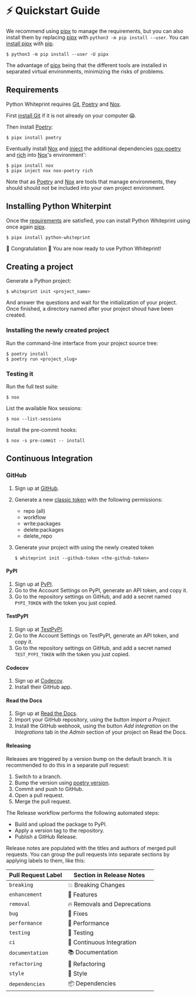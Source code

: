 <!--
SPDX-FileCopyrightText: © 2023 Romain Brault <mail@romainbrault.com>
SPDX-FileCopyrightText: © 2020 Claudio Jolowicz

SPDX-License-Identifier: MIT
-->

# ⚡ Quickstart Guide

We recommend using [pipx] to manage the requirements, but you can also install
them by replacing [pipx] with `python3 -m pip install --user`. You can [install
pipx] with [pip].

```console
$ python3 -m pip install --user -U pipx
```

The advantage of [pipx] being that the different tools are installed in
separated virtual environments, minimizing the risks of problems.

## Requirements

Python Whiteprint requires [Git], [Poetry] and [Nox].

First [install Git] if it is not already on your computer 😱.

Then install [Poetry]:

```console
$ pipx install poetry
```

Eventually install [Nox] and [inject] the additional dependencies [nox-poetry]
and [rich] into [Nox]'s environment':

```console
$ pipx install nox
$ pipx inject nox nox-poetry rich
```

Note that as [Poetry] and [Nox] are tools that manage environments, they should
should not be included into your own project environment.

## Installing Python Whiterpint

Once the [requirements](#requirements) are satisfied, you can install Python
Whiteprint using once again [pipx].

```console
$ pipx install python-whiteprint
```

🎊 Congratulation 🎊 You are now ready to use Python Whiteprint!

## Creating a project

Generate a Python project:

```console
$ whiteprint init <project_name>
```

And answer the questions and wait for the initialization of your project. Once
finished, a directory named after your project shoud have been created.

### Installing the newly created project

Run the command-line interface from your project source tree:

```console
$ poetry install
$ poetry run <project_slug>
```

### Testing it

Run the full test suite:

```console
$ nox
```

List the available Nox sessions:

```console
$ nox --list-sessions
```

Install the pre-commit hooks:

```console
$ nox -s pre-commit -- install
```

## Continuous Integration

### GitHub

1. Sign up at [GitHub].
2. Generate a new [classic token](https://github.com/settings/tokens) with the
   following permissions:
   - repo (all)
   - workflow
   - write:packages
   - delete:packages
   - delete_repo
3. Generate your project with using the newly created token

   ```console
   $ whiteprint init --github-token <the-github-token>
   ```

#### PyPI

1. Sign up at [PyPI].
2. Go to the Account Settings on PyPI, generate an API token, and copy it.
3. Go to the repository settings on GitHub, and add a secret named `PYPI_TOKEN`
   with the token you just copied.

#### TestPyPI

1. Sign up at [TestPyPI].
2. Go to the Account Settings on TestPyPI, generate an API token, and copy it.
3. Go to the repository settings on GitHub, and add a secret named
   `TEST_PYPI_TOKEN` with the token you just copied.

#### Codecov

1. Sign up at [Codecov].
2. Install their GitHub app.

#### Read the Docs

1. Sign up at [Read the Docs].
2. Import your GitHub repository, using the button _Import a Project_.
3. Install the GitHub webhook,
   using the button _Add integration_
   on the _Integrations_ tab
   in the _Admin_ section of your project
   on Read the Docs.

#### Releasing

Releases are triggered by a version bump on the default branch.
It is recommended to do this in a separate pull request:

1. Switch to a branch.
2. Bump the version using [poetry version].
3. Commit and push to GitHub.
4. Open a pull request.
5. Merge the pull request.

The Release workflow performs the following automated steps:

- Build and upload the package to PyPI.
- Apply a version tag to the repository.
- Publish a GitHub Release.

Release notes are populated with the titles and authors of merged pull requests.
You can group the pull requests into separate sections
by applying labels to them, like this:

<!-- table-release-drafter-sections-begin -->

| Pull Request Label | Section in Release Notes     |
| ------------------ | ---------------------------- |
| `breaking`         | 💥 Breaking Changes          |
| `enhancement`      | 🚀 Features                  |
| `removal`          | 🔥 Removals and Deprecations |
| `bug`              | 🐞 Fixes                     |
| `performance`      | 🐎 Performance               |
| `testing`          | 🚨 Testing                   |
| `ci`               | 👷 Continuous Integration    |
| `documentation`    | 📚 Documentation             |
| `refactoring`      | 🔨 Refactoring               |
| `style`            | 💄 Style                     |
| `dependencies`     | 📦 Dependencies              |

<!-- table-release-drafter-sections-end -->

[git]: https://git-scm.com/
[install git]: https://git-scm.com/book/en/v2/Getting-Started-Installing-Git
[codecov]: https://codecov.io/
[cookiecutter]: https://github.com/audreyr/cookiecutter
[github]: https://github.com/
[install-poetry.py]: https://raw.githubusercontent.com/python-poetry/poetry/master/install-poetry.py
[nox]: https://nox.thea.codes/
[nox-poetry]: https://nox-poetry.readthedocs.io/
[pip]: https://pip.pypa.io/en/stable/
[pipx]: https://pipxproject.github.io/pipx/
[install pipx]: https://pypa.github.io/pipx/installation/
[poetry]: https://python-poetry.org/
[poetry version]: https://python-poetry.org/docs/cli/#version
[pyenv]: https://github.com/pyenv/pyenv
[mamba]: https://mamba.readthedocs.io/en/latest/index.html
[pypi]: https://pypi.org/
[read the docs]: https://readthedocs.org/
[testpypi]: https://test.pypi.org/
[rich]: https://rich.readthedocs.io/en/stable/introduction.html
[inject]: https://pypa.github.io/pipx/docs/#pipx-inject

